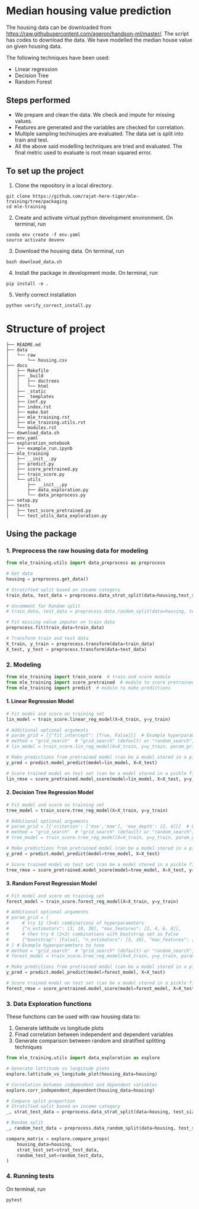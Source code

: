 # Median housing value prediction

The housing data can be downloaded from https://raw.githubusercontent.com/ageron/handson-ml/master/. The script has codes to download the data. We have modelled the median house value on given housing data. 

The following techniques have been used: 

 - Linear regression
 - Decision Tree
 - Random Forest

## Steps performed
 - We prepare and clean the data. We check and impute for missing values.
 - Features are generated and the variables are checked for correlation.
 - Multiple sampling techinuqies are evaluated. The data set is split into train and test.
 - All the above said modelling techniques are tried and evaluated. The final metric used to evaluate is root mean squared error.

## To set up the project
1. Clone the repository in a local directory.
```
git clone https://github.com/rajat-here-tiger/mle-training/tree/packaging
cd mle-training
```
2. Create and activate virtual python development environment. On terminal, run
```
conda env create -f env.yaml
source activate devenv
```
3. Download the housing data. On terminal, run
```
bash download_data.sh 
```
4. Install the package in development mode. On terminal, run
```
pip install -e .
```
5. Verify correct installation
```
python verify_correct_install.py
```
# Structure of project
```
├── README.md
├── data
│   └── raw
│       └── housing.csv
├── docs
│   ├── Makefile
│   ├── _build
│   │   ├── doctrees
│   │   └── html
│   ├── _static
│   ├── _templates
│   ├── conf.py
│   ├── index.rst
│   ├── make.bat
│   ├── mle_training.rst
│   ├── mle_training.utils.rst
│   └── modules.rst
├── download_data.sh
├── env.yaml
├── exploration_notebook
│   ├── example_run.ipynb
├── mle_training
│   ├── __init__.py
│   ├── predict.py
│   ├── score_pretrained.py
│   ├── train_score.py
│   └── utils
│       ├── __init__.py
│       ├── data_exploration.py
│       └── data_preprocess.py
├── setup.py
├── tests
│   ├── test_score_pretrained.py
│   └── test_utils_data_exploration.py
```

## Using the package

### 1. Preprocess the raw housing data for modeling

```python
from mle_training.utils import data_preprocess as preprocess

# Get data
housing = preprocess.get_data()

# Stratified split based on income category
train_data, test_data = preprocess.data_strat_split(data=housing,test_size=0.2,random_state=42)

# Uncomment for Random split
# train_data, test_data = preprocess.data_random_split(data=housing, test_size=0.2, random_state=42)

# Fit missing value imputer on train data
preprocess.fit(train_data=train_data)

# Transform train and test data
X_train, y_train = preprocess.transform(data=train_data)
X_test, y_test = preprocess.transform(data=test_data)
```

### 2. Modeling

```python
from mle_training import train_score  # train and score module
from mle_training import score_pretrained  # module to score pretrained model
from mle_training import predict  # module to make predictions
```
#### 1. Linear Regression Model

```python
# Fit model and score on training set
lin_model = train_score.linear_reg_model(X=X_train, y=y_train)

# Additional optional arguments
# param_grid = [{"fit_intercept": [True, False]}]  # Example hyperparameters to tune
# method = "grid_search"  # "grid_search" (default) or "random_search", method to perform hyperparameter tuning
# lin_model = train_score.lin_reg_model(X=X_train, y=y_train, param_grid=param_grid, method="random_search")

# Make predictions from pretrained model (can be a model stored in a pickle file)
y_pred = predict.model_predict(model=lin_model, X=X_test)

# Score trained model on test set (can be a model stored in a pickle file)
lin_rmse = score_pretrained.model_score(model=lin_model, X=X_test, y=y_test)
```

#### 2. Decision Tree Regression Model

```python
# Fit model and score on training set
tree_model = train_score.tree_reg_model(X=X_train, y=y_train)

# Additional optional arguments
# param_grid = [{'criterion': ['mse','mae'], 'max_depth': [2, 4]}]  # Example hyperparameters to tune
# method = "grid_search"  # "grid_search" (default) or "random_search", method to perform hyperparameter tuning
# tree_model = train_score.tree_reg_model(X=X_train, y=y_train, param_grid=param_grid, method="random_search")

# Make predictions from pretrained model (can be a model stored in a pickle file)
y_pred = predict.model_predict(model=tree_model, X=X_test)

# Score trained model on test set (can be a model stored in a pickle file)
tree_rmse = score_pretrained.model_score(model=tree_model, X=X_test, y=y_test)
```

#### 3. Random Forest Regression Model

```python
# Fit model and score on training set
forest_model = train_score.forest_reg_model(X=X_train, y=y_train)

# Additional optional arguments
# param_grid = [
#     # try 12 (3×4) combinations of hyperparameters
#     {"n_estimators": [3, 10, 30], "max_features": [2, 4, 6, 8]},
#     # then try 6 (2×3) combinations with bootstrap set as False
#     {"bootstrap": [False], "n_estimators": [3, 10], "max_features": [2, 3, 4]},
# ] # Example hyperparameters to tune
# method = "grid_search"  # "grid_search" (default) or "random_search", method to perform hyperparameter tuning
# forest_model = train_score.tree_reg_model(X=X_train, y=y_train, param_grid=param_grid, method="grid_search")

# Make predictions from pretrained model (can be a model stored in a pickle file)
y_pred = predict.model_predict(model=forest_model, X=X_test)

# Score trained model on test set (can be a model stored in a pickle file)
forest_rmse = score_pretrained.model_score(model=forest_model, X=X_test, y=y_test)
```

### 3. Data Exploration functions

These functions can be used with raw housing data to:
1. Generate lattitude vs longitude plots  
2. Finad correlation between independent and dependent variables  
3. Generate comparison between random and stratified splitting techniques  

```python
from mle_training.utils import data_exploration as explore

# Generate lattitude vs longitude plots
explore.lattitude_vs_longitude_plot(housing_data=housing)

# Correlation between independent and dependent variables
explore.corr_independent_dependent(housing_data=housing)

# Compare split proportion
# Stratified split based on income category
_, strat_test_data = preprocess.data_strat_split(data=housing, test_size=0.2, random_state=42)

# Random split
_, random_test_data = preprocess.data_random_split(data=housing, test_size=0.2, random_state=42)

compare_matrix = explore.compare_props(
    housing_data=housing,
    strat_test_set=strat_test_data,
    random_test_set=random_test_data,
)
```

### 4. Running tests
On terminal, run
```
pytest
```